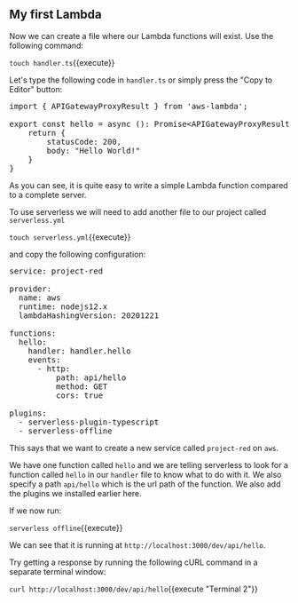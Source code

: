 ## My first Lambda

Now we can create a file where our Lambda functions will exist. Use the following command:

`touch handler.ts`{{execute}}

Let's type the following code in `handler.ts` or simply press the "Copy to Editor" button:

<pre class="file" data-filename="project-red/handler.ts" data-target="replace">
import { APIGatewayProxyResult } from 'aws-lambda';

export const hello = async (): Promise&lt;APIGatewayProxyResult&gt; => {
    return {
        statusCode: 200,
        body: "Hello World!"
    }
}
</pre>

As you can see, it is quite easy to write a simple Lambda function compared to a complete server.

To use serverless we will need to add another file to our project called `serverless.yml`

`touch serverless.yml`{{execute}}

and copy the following configuration:

<pre class="file" data-filename="project-red/serverless.yml" data-target="replace">
service: project-red

provider:
  name: aws
  runtime: nodejs12.x
  lambdaHashingVersion: 20201221

functions:
  hello:
    handler: handler.hello
    events:
      - http:
          path: api/hello
          method: GET
          cors: true
    
plugins:
  - serverless-plugin-typescript
  - serverless-offline
</pre>

This says that we want to create a new service called `project-red` on `aws`.

We have one function called `hello` and we are telling serverless to look for a function called `hello` in our `handler` file to know what to do with it. We also specify a path `api/hello` which is the url path of the function. We also add the plugins we installed earlier here.

If we now run:

`serverless offline`{{execute}}

We can see that it is running at `http://localhost:3000/dev/api/hello`.

Try getting a response by running the following cURL command in a separate terminal window:

`curl http://localhost:3000/dev/api/hello`{{execute "Terminal 2"}}